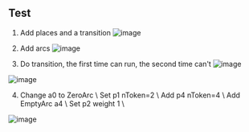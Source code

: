 ## Test
1. Add places and a transition
![image](https://github.com/yuyan-z/fil-rouge/assets/64955334/5e7848b7-b21a-4cea-b2eb-12a43d23013b)

2. Add arcs
![image](https://github.com/yuyan-z/fil-rouge/assets/64955334/1ffd5a4f-f9ce-49c1-80f6-7f730603b19a)

3. Do transition, the first time can run, the second time can't
![image](https://github.com/yuyan-z/fil-rouge/assets/64955334/e78a91eb-7b7f-4a7d-aa80-bb53036fdc14)

![image](https://github.com/yuyan-z/fil-rouge/assets/64955334/0ad2be24-da34-4698-a1f3-0e7aa9e60b0d)

4. Change a0 to ZeroArc \\
Set p1 nToken=2 \\
Add p4 nToken=4 \\
Add EmptyArc a4 \\
Set p2 weight 1 \\

![image](https://github.com/yuyan-z/fil-rouge/assets/64955334/cdb3c9ad-ec47-4856-8e48-5599ad980b3a)









